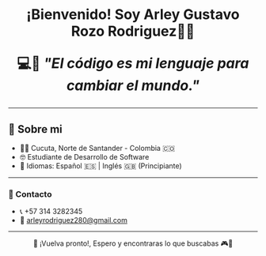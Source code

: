 <h1 align="center">¡Bienvenido! Soy Arley Gustavo Rozo Rodriguez👻🤖

<p align="center">💻👻  <em>"El código es mi lenguaje para cambiar el mundo."</em></p>

-------

## 🧐 Sobre mi
- 😶‍🌫️ Cucuta, Norte de Santander - Colombia 🇨🇴
- 🤓 Estudiante de Desarrollo de Software
- 🤔 Idiomas: Español 🇪🇸 | Inglés 🇬🇧 (Principiante)

-------

### 📲 Contacto

- 📞 +57 314 3282345
- 📧 arleyrodriguez280@gmail.com

---

<p align="center"> 👋 ¡Vuelva pronto!, Espero y encontraras lo que buscabas 🎮🧩</p>
